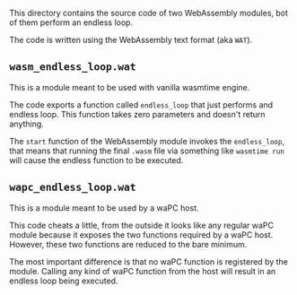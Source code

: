 This directory contains the source code of two WebAssembly modules, bot of them
perform an endless loop.

The code is written using the WebAssembly text format (aka `WAT`).

## `wasm_endless_loop.wat`

This is a module meant to be used with vanilla wasmtime engine.

The code exports a function called `endless_loop` that just performs
and endless loop.
This function takes zero parameters and doesn't return anything.

The `start` function of the WebAssembly module invokes the `endless_loop`, that
means that running the final `.wasm` file via something like `wasmtime run` will
cause the endless function to be executed.

## `wapc_endless_loop.wat`

This is a module meant to be used by a waPC host.

This code cheats a little, from the outside it looks like any regular waPC module
because it exposes the two functions required by a waPC host. However, these
two functions are reduced to the bare minimum.

The most important difference is that no waPC function is registered by the
module. Calling any kind of waPC function from the host will result in an
endless loop being executed.
